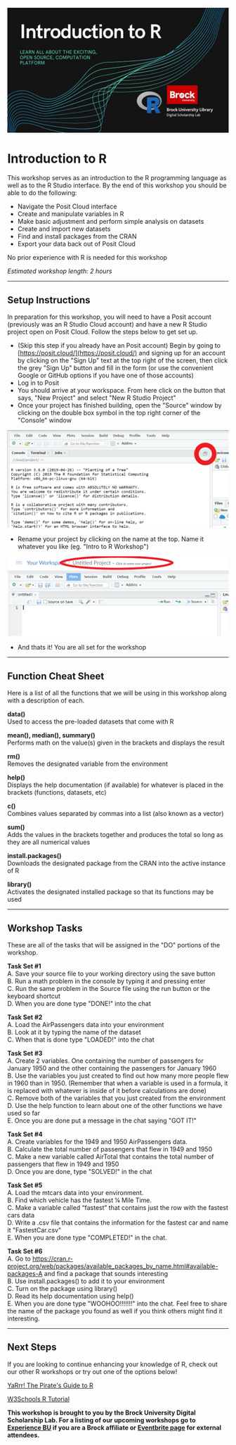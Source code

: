 ![Tool Logo](Intro-R.jpg)


# Introduction to R
This workshop serves as an introduction to the R programming language as well as to the R Studio interface. By the end of this workshop you should be able to do the following:
 - Navigate the Posit Cloud interface
 - Create and manipulate variables in R
 - Make basic adjustment and perform simple analysis on datasets
 - Create and import new datasets
 - Find and install packages from the CRAN
 - Export your data back out of Posit Cloud

No prior experience with R is needed for this workshop
  
*Estimated workshop length: 2 hours*
  
---
  
## Setup Instructions
In preparation for this workshop, you will need to have a Posit account (previously was an R Studio Cloud account) and have a new R Studio project open on Posit Cloud.  Follow the steps below to get set up.

- (Skip this step if you already have an Posit account) Begin by going to [https://posit.cloud/](https://posit.cloud/) and signing up for an account by clicking on the "Sign Up" text at the top right of the screen, then click the grey "Sign Up" button and fill in the form (or use the convenient Google or GitHub options if you have one of those accounts)
- Log in to Posit
- You should arrive at your workspace.  From here click on the button that says, "New Project" and select "New R Studio Project"
- Once your project has finished building, open the "Source" window by clicking on the double box symbol in the top right corner of the "Console" window

![Source Button Location](sourcebutton.png)

 - Rename your project by clicking on the name at the top.  Name it whatever you like (eg. "Intro to R Workshop")

![Title Change](projecttitle.png)

 - And thats it!  You are all set for the workshop
   
 ---
   
## Function Cheat Sheet
Here is a list of all the functions that we will be using in this workshop along with a description of each.

**data()**  
Used to access the pre-loaded datasets that come with R

**mean(), median(), summary()**  
Performs math on the value(s) given in the brackets and displays the result  

**rm()**  
Removes the designated variable from the environment

**help()**  
Displays the help documentation (if available) for whatever is placed in the brackets (functions, datasets, etc)

**c()**  
Combines values separated by commas into a list (also known as a vector)

**sum()**  
Adds the values in the brackets together and produces the total so long as they are all numerical values

**install.packages()**  
Downloads the designated package from the CRAN into the active instance of R

**library()**  
Activates the designated installed package so that its functions may be used
  
---
  
## Workshop Tasks
These are all of the tasks that will be assigned in the "DO" portions of the workshop.

**Task Set #1**  
A. Save your source file to your working directory using the save button  
B. Run a math problem in the console by typing it and pressing enter  
C. Run the same problem in the Source file using the run button or the keyboard shortcut  
D. When you are done type "DONE!" into the chat  
  
**Task Set #2**  
A. Load the AirPassengers data into your environment  
B. Look at it by typing the name of the dataset  
C. When that is done type "LOADED!" into the chat  
  
**Task Set #3**  
A. Create 2 variables.  One containing the number of passengers for January 1950 and the other containing the passengers for January 1960  
B. Use the variables you just created to find out how many more people flew in 1960 than in 1950.  (Remember that when a variable is used in a formula, it is replaced with whatever is inside of it before calculations are done)  
C. Remove both of the variables that you just created from the environment  
D. Use the help function to learn about one of the other functions we have used so far  
E. Once you are done put a message in the chat saying "GOT IT!"  
  
**Task Set #4**  
A. Create variables for the 1949 and 1950 AirPassengers data.  
B. Calculate the total number of passengers that flew in 1949 and 1950  
C. Make a new variable called AirTotal that contains the total number of passengers that flew in 1949 and 1950  
D. Once you are done, type "SOLVED!" in the chat  
  
**Task Set #5**  
A. Load the mtcars data into your environment.  
B. Find which vehicle has the fastest ¼ Mile Time.  
C. Make a variable called “fastest” that contains just the row with the fastest cars data  
D. Write a .csv file that contains the information for the fastest car and name it "FastestCar.csv"  
E. When you are done type "COMPLETED!" in the chat.  
  
**Task Set #6**  
A. Go to https://cran.r-project.org/web/packages/available_packages_by_name.html#available-packages-A and find a package that sounds interesting  
B. Use install.packages() to add it to your environment  
C. Turn on the package using library()  
D. Read its help documentation using help()  
E. When you are done type "WOOHOO!!!!!!!" into the chat.  Feel free to share the name of the package you found as well if you think others might find it interesting.  
  
---
  
## Next Steps
If you are looking to continue enhancing your knowledge of R, check out our other R workshops or try out one of the options below!

[YaRrr! The Pirate's Guide to R](https://bookdown.org/ndphillips/YaRrr/)   
  
[W3Schools R Tutorial](https://www.w3schools.com/r/default.asp)
  
   
   
 

  
**This workshop is brought to you by the Brock University Digital Scholarship Lab.  For a listing of our upcoming workshops go to [Experience BU](https://experiencebu.brocku.ca/organization/dsl) if you are a Brock affiliate or [Eventbrite page](https://www.eventbrite.ca/o/brock-university-digital-scholarship-lab-21661627350) for external attendees.**






